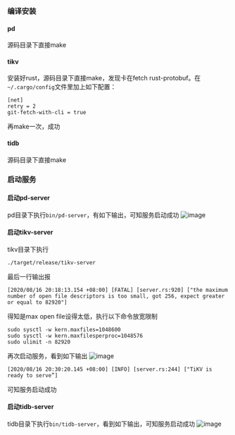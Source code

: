 ### 编译安装

#### pd

源码目录下直接make

#### tikv

安装好rust，源码目录下直接make，发现卡在fetch rust-protobuf。在```~/.cargo/config```文件里加上如下配置：
```
[net]
retry = 2
git-fetch-with-cli = true
```
再make一次，成功

#### tidb

源码目录下直接make




### 启动服务

#### 启动pd-server

pd目录下执行```bin/pd-server```，有如下输出，可知服务启动成功
![image](https://github.com/hwttechnology/tidb-course/blob/master/img/start_pd_server.png)

#### 启动tikv-server

tikv目录下执行
```shell
./target/release/tikv-server
```
最后一行输出报
```
[2020/08/16 20:18:13.154 +08:00] [FATAL] [server.rs:920] ["the maximum number of open file descriptors is too small, got 256, expect greater or equal to 82920"]
```

得知是max open file设得太低，执行以下命令放宽限制

```shell
sudo sysctl -w kern.maxfiles=1048600
sudo sysctl -w kern.maxfilesperproc=1048576
sudo ulimit -n 82920
```
再次启动服务，看到如下输出
![image](https://github.com/hwttechnology/tidb-course/blob/master/img/start_tikv_server.png)
```
[2020/08/16 20:30:20.145 +08:00] [INFO] [server.rs:244] ["TiKV is ready to serve”]
```
可知服务启动成功


#### 启动tidb-server

tidb目录下执行```bin/tidb-server```，看到如下输出，可知服务启动成功
![image](https://github.com/hwttechnology/tidb-course/blob/master/img/start_tidb_server.png)
